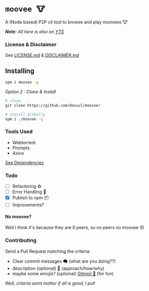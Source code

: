 # ```moovee 🐮```
A (Node based) P2P cli tool to browse and play moovees 🐮

***Note:** All here is also on [YTS](https://yts.mx/)*

### License & Disclaimer
See [LICENSE.md](./LICENSE.md) &  [DISCLAIMER.md](./DISCLAIMER.md)

## Installing
``` bash
npm i moovee -g
```

*Option 2 : Clone & Install*
``` bash
# clone
git clone https://github.com/devuul/moovee/

# install globally
npm i ./moovee -g
```

### Tools Used
- Webtorrent
- Prompts
- Axios

[See Dependencies](https://github.com/devuul/moovee/network/dependencies)

### Todo
- [ ] Refactoring ♻️  
- [ ] Error Handling 🐞  
- [x] Publish to npm 📦  
- [ ] Improvements?  

#### No moovee?
Well I think it's because they are 0 peers, so no peers no moovee 😞

### Contributing
Send a Pull Request matching the criteria: 
- Clear commit messages 🗨️ (what are you doing??)
- description (optional) 📝 (approach/how/why) 
- maybe some emojis? (optional) [Gitmoji 🍋](https://github.com/carloscuesta/gitmoji) (for fun)

*Well, criteria wont matter if all is good, I pull*
